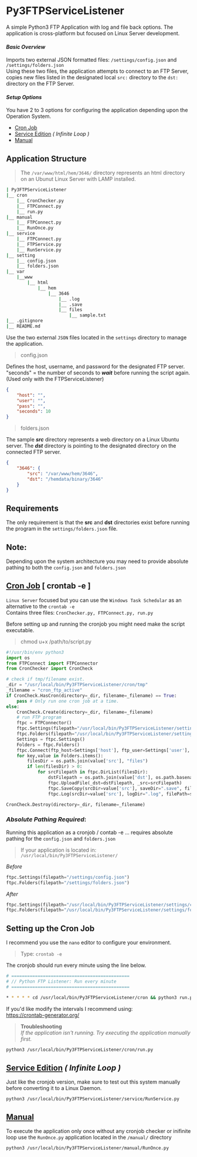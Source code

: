 # Py3FTPServiceListener

A simple Python3 FTP Application with log and file back options. The application is cross-platform but focused on Linux Server development.

#### _Basic Overview_
Imports two external JSON formatted files: `/settings/config.json` and `/settings/folders.json` <br>
Using these two files, the application attempts to connect to an FTP Server, copies new files listed in the designated local `src:` directory to the `dst:` directory on the FTP Server.

#### _Setup Options_
You have 2 to 3 options for configuring the application depending upon the Operation System. 

- [Cron Job](#cronjob)
- [Service Edition](#service) _( Infinite Loop )_
- [Manual](#manual)

## Application Structure

> The `/var/www/html/hem/3646/` directory represents an html directory on an Ubunut Linux Server with LAMP installed. 

```bash
| Py3FTPServiceListener
|__ cron
    |__ CronChecker.py
    |__ FTPConnect.py
    |__ run.py
|__ manual
    |__ FTPConnect.py
    |__ RunOnce.py
|__ service
    |__ FTPConnect.py
    |__ FTPService.py
    |__ RunService.py
|__ setting
    |__ config.json
    |__ folders.json
|__ var
    |__www
        |__ html
            |__ hem
                |__ 3646
                    |__ .log
                    |__ .save
                    |__ files
                        |__ sample.txt
|__ .gitignore
|__ README.md
```

Use the two external `JSON` files located in the `settings` directory to manage the application.

> config.json

Defines the host, username, and password for the designated FTP server. "seconds" = the number of seconds to **_wait_** before running the script again. (Used only with the FTPServiceListener)
```json
{
    "host": "",
    "user": "",
    "pass": "",
    "seconds": 10
}
```

> folders.json

The sample **_src_** directory represents a web directory on a Linux Ubuntu server. The **_dst_** directory is pointing to the designated directory on the connected FTP server.
```json
{
    "3646": {
        "src": "/var/www/hem/3646",
        "dst": "/hemdata/binary/3646"
    }
}
```

## Requirements

The only requirement is that the **src** and **dst** directories exist before running the program in the `settings/folders.json` file.

## Note:

Depending upon the system architecture you may need to provide absolute pathing to both the `config.json` and `folders.json`


## <u id="cronjob">Cron Job</u> [ crontab -e ]

`Linux Server` focused but you can use the `Windows Task Schedular` as an alternative to the `crontab -e`<br>
Contains three files: `CronChecker.py, FTPConnect.py, run.py`<br>

Before setting up and running the cronjob you might need make the script executable.

> chmod u+x /path/to/script.py

```python
#!/usr/bin/env python3
import os
from FTPConnect import FTPConnector
from CronChecker import CronCheck

# check if tmp/filename exist.
_dir = "/usr/local/bin/Py3FTPServiceListener/cron/tmp"
_filename = "cron_ftp_active"
if CronCheck.HasCron(directory=_dir, filename=_filename) == True:
    pass # Only run one cron job at a time.
else:
    CronCheck.Create(directory=_dir, filename=_filename)
    # run FTP program
    ftpc = FTPConnector()
    ftpc.Settings(filepath="/usr/local/bin/Py3FTPServiceListener/settings/config.json")
    ftpc.Folders(filepath="/usr/local/bin/Py3FTPServiceListener/settings/folders.json")
    Settings = ftpc.Settings()
    Folders = ftpc.Folders()
    ftpc.Connect(ftp_host=Settings['host'], ftp_user=Settings['user'], ftp_password=Settings['pass'])
    for key,value in Folders.items():
        filesDir = os.path.join(value['src'], "files")
        if len(filesDir) > 0:
            for srcFilepath in ftpc.DirList(filesDir):
                dstFilepath = os.path.join(value['dst'], os.path.basename(srcFilepath))
                ftpc.UploadFile(_dst=dstFilepath, _src=srcFilepath)
                ftpc.SaveCopy(srcDir=value['src'], saveDir=".save", filePath=srcFilepath)
                ftpc.Log(srcDir=value['src'], logDir=".log", filePath=srcFilepath, fileExtension="txt")

CronCheck.Destroy(directory=_dir, filename=_filename)
```

### _Absolute Pathing Required_:
Running this application as a cronjob / contab -e ... requires absolute pathing for the `config.json` and `folders.json`

> If your application is located in: `/usr/local/bin/Py3FTPServiceListener/` 

_Before_

```python
ftpc.Settings(filepath="/settings/config.json")
ftpc.Folders(filepath="/settings/folders.json")
```
_After_

```python
ftpc.Settings(filepath="/usr/local/bin/Py3FTPServiceListener/settings/config.json")
ftpc.Folders(filepath="/usr/local/bin/Py3FTPServiceListener/settings/folders.json")
```

## Setting up the Cron Job
I recommend you use the `nano` editor to configure your environment.

> Type: `crontab -e`

The cronjob should run every minute using the line below.

```bash
# =============================================
# // Python FTP Listener: Run every minute
# =============================================

* * * * * cd /usr/local/bin/Py3FTPServiceListener/cron && python3 run.py
```
If you'd like modify the intervals I recommend using:<br> https://crontab-generator.org/

> **Troubleshooting** <br>
> _If the application isn't running. Try executing the application manually first._
```bash
python3 /usr/local/bin/Py3FTPServiceListener/cron/run.py
```

## <u id="service">Service Edition</u> _( Infinite Loop )_
Just like the cronjob version, make sure to test out this system manually before converting it to a Linux Daemon. 

```
python3 /usr/local/bin/Py3FTPServiceListener/service/RunService.py 
```


## <u id="manual">Manual</u>
To execute the application only once without any cronjob checker or inifinite loop use the `RunOnce.py` application located in the `/manual/` directory
```
python3 /usr/local/bin/Py3FTPServiceListener/manual/RunOnce.py 
```
